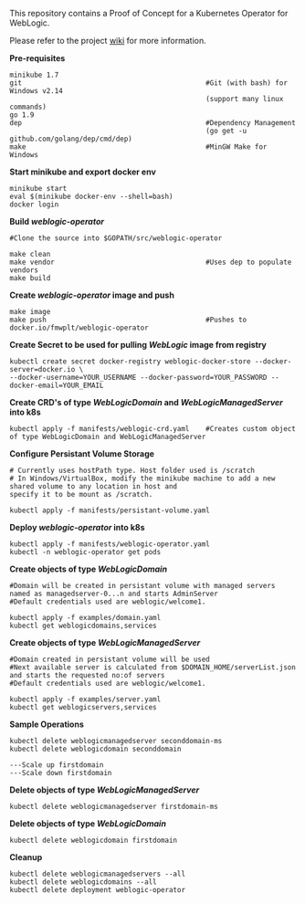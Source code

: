 This repository contains a Proof of Concept for a Kubernetes Operator for WebLogic.

Please refer to the project <a href="https://gitlab-odx.oracle.com/marnelso/weblogic-operator/wikis/home">wiki</a> for more information. 


**Pre-requisites**  
```
minikube 1.7
git                                             #Git (with bash) for Windows v2.14 
                                                (support many linux commands)
go 1.9
dep                                             #Dependency Management 
                                                (go get -u github.com/golang/dep/cmd/dep)
make                                            #MinGW Make for Windows
```

**Start minikube and export docker env** 
```
minikube start
eval $(minikube docker-env --shell=bash)
docker login
```

**Build _weblogic-operator_**
```
#Clone the source into $GOPATH/src/weblogic-operator

make clean
make vendor                                     #Uses dep to populate vendors
make build
``` 

**Create _weblogic-operator_ image and push** 
```
make image
make push                                       #Pushes to docker.io/fmwplt/weblogic-operator
``` 

**Create Secret to be used for pulling _WebLogic_ image from registry**
```
kubectl create secret docker-registry weblogic-docker-store --docker-server=docker.io \
--docker-username=YOUR_USERNAME --docker-password=YOUR_PASSWORD --docker-email=YOUR_EMAIL
``` 

**Create CRD's of type _WebLogicDomain_ and _WebLogicManagedServer_ into k8s**
```
kubectl apply -f manifests/weblogic-crd.yaml    #Creates custom object of type WebLogicDomain and WebLogicManagedServer
``` 

**Configure Persistant Volume Storage**
```
# Currently uses hostPath type. Host folder used is /scratch
# In Windows/VirtualBox, modify the minikube machine to add a new shared volume to any location in host and
specify it to be mount as /scratch.  
  
kubectl apply -f manifests/persistant-volume.yaml
``` 

**Deploy _weblogic-operator_ into k8s**
```
kubectl apply -f manifests/weblogic-operator.yaml
kubectl -n weblogic-operator get pods
``` 

**Create objects of type _WebLogicDomain_**
```
#Domain will be created in persistant volume with managed servers named as managedserver-0...n and starts AdminServer
#Default credentials used are weblogic/welcome1.  
  
kubectl apply -f examples/domain.yaml
kubectl get weblogicdomains,services
``` 

**Create objects of type _WebLogicManagedServer_**
```
#Domain created in persistant volume will be used
#Next available server is calculated from $DOMAIN_HOME/serverList.json and starts the requested no:of servers
#Default credentials used are weblogic/welcome1.  
  
kubectl apply -f examples/server.yaml
kubectl get weblogicservers,services
``` 

**Sample Operations**
``` 
kubectl delete weblogicmanagedserver seconddomain-ms
kubectl delete weblogicdomain seconddomain
  
---Scale up firstdomain  
---Scale down firstdomain  
``` 

**Delete objects of type _WebLogicManagedServer_**
```
kubectl delete weblogicmanagedserver firstdomain-ms
```

**Delete objects of type _WebLogicDomain_**
```
kubectl delete weblogicdomain firstdomain
``` 

**Cleanup**
```
kubectl delete weblogicmanagedservers --all
kubectl delete weblogicdomains --all
kubectl delete deployment weblogic-operator
```


